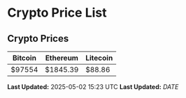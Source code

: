 # Crypto Price List

## Crypto Prices
| Bitcoin | Ethereum | Litecoin |
| ------- | -------- | -------- |
| $97554 | $1845.39 | $88.86 |
**Last Updated:** 2025-05-02 15:23 UTC
**Last Updated:** $DATE$
